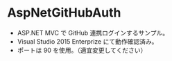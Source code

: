 # AspNetGitHubAuth

- ASP.NET MVC で GitHub 連携ログインするサンプル。
- Visual Studio 2015 Enterprize にて動作確認済み。
- ポートは 90 を使用。（適宜変更してください）
